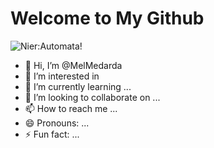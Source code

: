 # Welcome to My Github

![Nier:Automata!](https://i.redd.it/qmjbo59wwvhy.jpg)
- 👋 Hi, I’m @MelMedarda
- 👀 I’m interested in 
- 🌱 I’m currently learning ...
- 💞️ I’m looking to collaborate on ...
- 📫 How to reach me ...
- 😄 Pronouns: ...
- ⚡ Fun fact: ...

<!---
MelMedarda/MelMedarda is a ✨ special ✨ repository because its `README.md` (this file) appears on your GitHub profile.
You can click the Preview link to take a look at your changes.
--->
